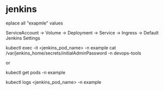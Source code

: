 # jenkins


eplace all "exapmle" values

ServiceAccount -> Volume -> Deployment -> Service -> Ingress -> Default Jenkins Settings

kubectl exec -it <jenkins_pod_name> -n example cat /var/jenkins_home/secrets/initialAdminPassword -n devops-tools

or 

kubectl get pods -n example

kubectl logs <jenkins_pod_name> -n example
